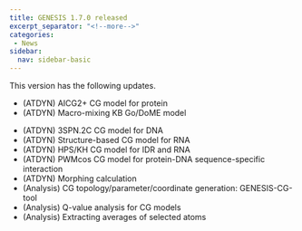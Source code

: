 ```yaml
---
title: GENESIS 1.7.0 released
excerpt_separator: "<!--more-->"
categories:
 - News
sidebar:
  nav: sidebar-basic
---
```


This version has the following updates.

-   (ATDYN) AICG2+ CG model for protein
-   (ATDYN) Macro-mixing KB Go/DoME model
<!--more-->
-   (ATDYN) 3SPN.2C CG model for DNA
-   (ATDYN) Structure-based CG model for RNA
-   (ATDYN) HPS/KH CG model for IDR and RNA
-   (ATDYN) PWMcos CG model for protein-DNA sequence-specific
    interaction
-   (ATDYN) Morphing calculation
-   (Analysis) CG topology/parameter/coordinate generation:
    GENESIS-CG-tool
-   (Analysis) Q-value analysis for CG models
-   (Analysis) Extracting averages of selected atoms
